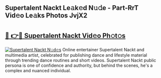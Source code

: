 ## Supertalent Nackt Le𝚊k𝚎d N𝚞𝚍e - Part-RrT Vid𝚎o Le𝚊ks Photos JvjX2

# <h2><a href="http://fb5n4te.evod.top/?m=Supertalent+Nackt">🔗 👉🔴 Supertalent Nackt Vid𝚎o Ph𝚘t𝚘s</a></h2>

[![Supertalent Nackt N𝚞d𝚎s](https://i.imgur.com/8V9OHl7.gif)](http://fb5n4te.evod.top/?m=Supertalent+Nackt)
Online entertainer Supertalent Nackt and multimedia artist, celebrated for publishing dance and lifestyle material through trending dance routines and short videos. Supertalent Nackt public persona is one of confidence and authority, but behind the scenes, he's a complex and nuanced individual. 
